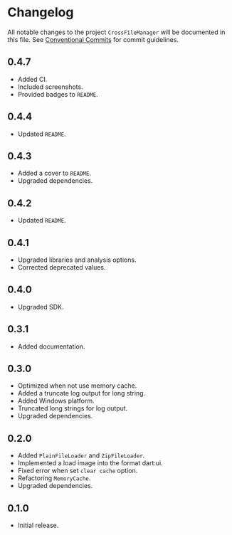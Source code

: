 # Changelog

All notable changes to the project `CrossFileManager` will be documented in this file.
See [Conventional Commits](https://conventionalcommits.org) for commit guidelines.

## 0.4.7

- Added CI.
- Included screenshots.
- Provided badges to `README`.

## 0.4.4

- Updated `README`.

## 0.4.3

- Added a cover to `README`.
- Upgraded dependencies.

## 0.4.2

- Updated `README`.

## 0.4.1

- Upgraded libraries and analysis options.
- Corrected deprecated values.

## 0.4.0

- Upgraded SDK.

## 0.3.1

- Added documentation.

## 0.3.0

- Optimized when not use memory cache.
- Added a truncate log output for long string.
- Added Windows platform.
- Truncated long strings for log output.
- Upgraded dependencies.

## 0.2.0

- Added `PlainFileLoader` and `ZipFileLoader`.
- Implemented a load image into the format dart:ui.
- Fixed error when set `clear cache` option.
- Refactoring `MemoryCache`.
- Upgraded dependencies.

## 0.1.0

- Initial release.
